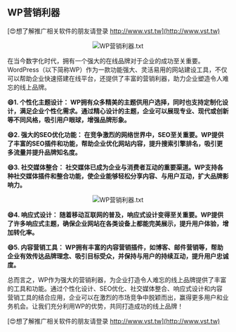## **WP营销利器**

[😍想了解推广相关软件的朋友请登录 http://www.vst.tw](http://www.vst.tw)

 <center><img src="https://vst.tw/MP4/tuiguang/png/2.png" alt="WP营销利器.txt"></center>

在当今数字化时代，拥有一个强大的在线品牌对于企业的成功至关重要。WordPress（以下简称WP）作为一款功能强大、灵活易用的网站建设工具，不仅可以帮助企业快速搭建在线平台，还提供了丰富的营销利器，助力企业塑造令人难忘的线上品牌。

**😄1. 个性化主题设计： WP拥有众多精美的主题供用户选择，同时也支持定制化设计，满足企业个性化需求。通过精心设计的主题，企业可以展现专业、现代或创新等不同风格，吸引用户眼球，增强品牌形象。**

**😄2. 强大的SEO优化功能： 在竞争激烈的网络世界中，SEO至关重要。WP提供了丰富的SEO插件和功能，帮助企业优化网站内容，提升搜索引擎排名，吸引更多流量并提升品牌知名度。**

**😄3. 社交媒体整合： 社交媒体已成为企业与消费者互动的重要渠道。WP支持各种社交媒体插件和整合功能，使企业能够轻松分享内容、与用户互动，扩大品牌影响力。**

 <center><img src="https://vst.tw/MP4/tuiguang/png/1.png" alt="WP营销利器.txt"></center>

**😄4. 响应式设计： 随着移动互联网的普及，响应式设计变得至关重要。WP提供了许多响应式主题，确保企业网站在各类设备上都能完美展示，提升用户体验，增加转化率。**

**😄5. 内容营销工具： WP拥有丰富的内容营销插件，如博客、邮件营销等，帮助企业有效传达品牌理念、吸引目标受众，并保持与用户的持续互动，提升用户忠诚度。**

总而言之，WP作为强大的营销利器，为企业打造令人难忘的线上品牌提供了丰富的工具和功能。通过个性化设计、SEO优化、社交媒体整合、响应式设计和内容营销工具的结合应用，企业可以在激烈的市场竞争中脱颖而出，赢得更多用户和业务机会。让我们充分利用WP的优势，共同打造成功的线上品牌！

[😍想了解推广相关软件的朋友请登录 http://www.vst.tw](http://www.vst.tw)



